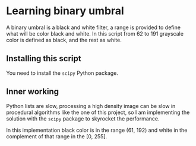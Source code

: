 # Learning binary umbral
A binary umbral is a black and white filter, a range is provided to define what will be color black and white. In this script from 62 to 191 grayscale color is defined as black, and the rest as white.

## Installing this script
You need to install the ```scipy``` Python package.

## Inner working
Python lists are slow, processing a high density image can be slow in procedural algorithms like the one of this project, so I am implementing the solution with the ```scipy``` package to skyrocket the performance.

In this implementation black color is in the range (61, 192) and white in the complement of that range in the [0, 255].
